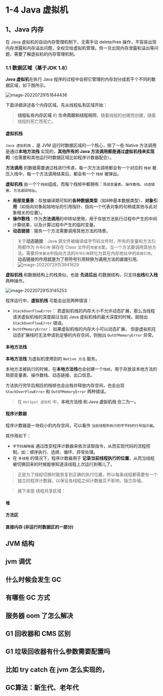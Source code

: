 

# 1-4 Java 虚拟机

## 1、Java 内存

在 Java 虚拟机的自动内存管理机制下，无需手动 delete/free 操作，不容易出现内存泄露和内存溢出问题，全权交给虚拟机管理。但一旦出现内存泄露和溢出等问题，需要了解虚拟机的内存管理机制。

### 1.1 数据区域（基于JDK 1.8）

**Java 虚拟机**在执行 Java 程序的过程中会把它管理的内存划分成若干个不同的数据区域，如下图所示。

![image-20220729151844436](https://img.zxdmy.com/2022/202207291602860.png)

下面详细讲述各个内存区域。先从线程私有区域开始：

> **线程私有内存区域** 的 **生命周期和线程相同**，随着线程的创建而创建，随着线程的死亡而死亡。

#### 虚拟机栈

`Java 虚拟机栈` ，是 JVM 运行时数据区域的一个核心，除了一些 Native 方法调用是通过**本地方法栈** 实现的，**其他所有的 Java 方法调用都是通过虚拟机栈来实现的**（也需要和其他运行时数据区域比如程序计数器配合）。

**方法调用** 的数据需要通过栈进行传递，每一次方法调用都会有一个对应的 `栈帧` 被压入栈中，每一个方法调用结束后，都会有一个 `栈帧` 被弹出。

**虚拟机栈** 由一个个`栈帧`组成，而每个栈帧中都拥有：`局部变量表`、`操作数栈`、`动态链接`、`方法返回地址`。

+ **局部变量表**：存放编译期可知的**各种数据类型**（如8种基本数据类型）、**对象引用**（如指向对象起始地址的引用指针、指向一个代表对象的句柄或其他与此对象相关的位置）。
+ **操作数栈**：作为**方法调用**的中转站使用，用于存放方法执行过程中产生的中间计算结果，以及计算过程中产生的临时变量。
+ **动态链接**：服务一个方法需要调用其他方法的场景。

> 关于**动态链接**：Java 源文件被编译成字节码文件时，所有的变量和方法引用都作为 `符号引用` 保存在 Class 文件的`常量池`里。当一个方法要调用其他方法，需要将`常量池`中指向方法的`符号引用`转化为其在内存地址中的`直接引用`。**动态链接的作用就是为了将符号引用转换为调用方法的直接引用**。![image-20220729153941829](https://img.zxdmy.com/2022/202207291539415.png)

**虚拟机栈** 和数据结构上的栈类似，也是 **先进后出** 的数据结构，只支持**出栈**和**入栈**两种操作。

![image-20220729153145253](https://img.zxdmy.com/2022/202207291531704.png)

程序运行中，**虚拟机栈** 可能会出现两种错误：

- `StackOverFlowError`： 若虚拟机栈的内存大小不允许动态扩展，那么当线程请求虚拟机栈的深度超过当前 Java 虚拟机栈的最大深度的时候，就抛出 `StackOverFlowError` 错误。
- `OutOfMemoryError`： 如果虚拟机栈的内存大小可以动态扩展， 但是虚拟机在动态扩展栈时无法申请到足够的内存空间，则抛出 `OutOfMemoryError` 异常。

#### 本地方法栈

**本地方法栈** 为虚拟机使用到的 `Native 方法` 服务。

本地方法被执行的时候，在**本地方法栈**也会创建一个`栈帧`，用于存放该本地方法的局部变量表、操作数栈、动态链接、出口信息。

方法执行完毕后相应的栈帧也会出栈并释放内存空间，也会出现 `StackOverFlowError` 和 `OutOfMemoryError` 两种错误。

>  在 `HotSpot 虚拟机` 中，**本地方法栈 和 Java 虚拟机栈 合二为一。**

#### 程序计数器

程序计数器是一块较小的内存空间，可以看作 `当前线程所执行的字节码的行号指示器`。

其作用如下：

+ `字节码解释器` 通过改变程序计数器来依次读取指令，从而实现代码的流程控制，如：顺序执行、选择、循环、异常处理。
+ 在 `多线程` 的情况下，程序计数器用于 **记录当前线程执行的位置**，从而当线程被切换回来的时候能够知道该线程上次运行到哪儿了。

> 正是为了线程切换时能恢复到正确的执行位置，所以每条线程都需要有一个独立的程序计数器，以保证各线程之间计数器互不影响，独立存储。

> 接下来是 线程共享区域：

#### 堆



#### 方法区



#### 直接内存 (非运行时数据区的一部分)



## JVM 结构

## jvm 调优

## 什么时候会发生 GC

## 有哪些 GC 方式

## 服务器 oom 了怎么解决

##  G1 回收器和 CMS 区别

## G1 垃圾回收器有什么参数需要配置吗

## 比如 try catch 在 jvm 怎么实现的，

## GC算法：新生代、老年代